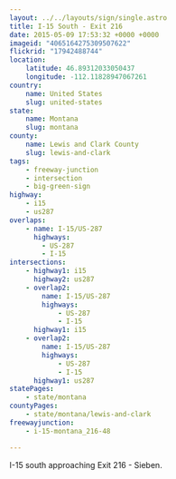 ```yaml
---
layout: ../../layouts/sign/single.astro
title: I-15 South - Exit 216
date: 2015-05-09 17:53:32 +0000 +0000
imageid: "4065164275309507622"
flickrid: "17942488744"
location:
    latitude: 46.89312033050437
    longitude: -112.11828947067261
country:
    name: United States
    slug: united-states
state:
    name: Montana
    slug: montana
county:
    name: Lewis and Clark County
    slug: lewis-and-clark
tags:
    - freeway-junction
    - intersection
    - big-green-sign
highway:
    - i15
    - us287
overlaps:
    - name: I-15/US-287
      highways:
        - US-287
        - I-15
intersections:
    - highway1: i15
      highway2: us287
    - overlap2:
        name: I-15/US-287
        highways:
            - US-287
            - I-15
      highway1: i15
    - overlap2:
        name: I-15/US-287
        highways:
            - US-287
            - I-15
      highway1: us287
statePages:
    - state/montana
countyPages:
    - state/montana/lewis-and-clark
freewayjunction:
    - i-15-montana_216-48

---
```

I-15 south approaching Exit 216 - Sieben.